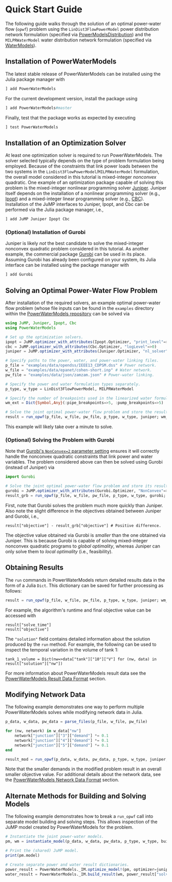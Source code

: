 # Quick Start Guide
The following guide walks through the solution of an optimal power-water flow (`opwf`) problem using the `LinDist3FlowPowerModel` power distribution network formulation (specified via [PowerModelsDistribution](https://github.com/lanl-ansi/PowerModelsDistribution.jl)) and the `MILPRWaterModel` water distribution network formulation (specified via [WaterModels](https://github.com/lanl-ansi/WaterModels.jl)).

## Installation of PowerWaterModels
The latest stable release of PowerWaterModels can be installed using the Julia package manager with
```julia
] add PowerWaterModels
```

For the current development version, install the package using
```julia
] add PowerWaterModels#master
```

Finally, test that the package works as expected by executing
```julia
] test PowerWaterModels
```

## Installation of an Optimization Solver
At least one optimization solver is required to run PowerWaterModels.
The solver selected typically depends on the type of problem formulation being employed.
Because of the constraints that link power loads between the two systems in the `LinDist3FlowPowerModel`/`MILPRWaterModel` formulation, the overall model considered in this tutorial is mixed-integer _nonconvex_ quadratic.
One example of an optimization package capable of solving this problem is the mixed-integer nonlinear programming solver [Juniper](https://github.com/lanl-ansi/Juniper.jl).
Juniper itself depends on the installation of a nonlinear programming solver (e.g., [Ipopt](https://github.com/jump-dev/Ipopt.jl)) and a mixed-integer linear programming solver (e.g., [CBC](https://github.com/jump-dev/Cbc.jl)).
Installation of the JuMP interfaces to Juniper, Ipopt, and Cbc can be performed via the Julia package manager, i.e.,

```julia
] add JuMP Juniper Ipopt Cbc
```

### (Optional) Installation of Gurobi
Juniper is likely _not_ the best candidate to solve the mixed-integer nonconvex quadratic problem considered in this tutorial.
As another example, the commercial package [Gurobi](https://github.com/jump-dev/Gurobi.jl) can be used in its place.
Assuming Gurobi has already been configured on your system, its Julia interface can be installed using the package manager with

```julia
] add Gurobi
```

## Solving an Optimal Power-Water Flow Problem
After installation of the required solvers, an example optimal power-water flow problem (whose file inputs can be found in the `examples` directory within the [PowerWaterModels repository](https://github.com/lanl-ansi/PowerWaterModels.jl) can be solved via

```julia
using JuMP, Juniper, Ipopt, Cbc
using PowerWaterModels

# Set up the optimization solvers.
ipopt = JuMP.optimizer_with_attributes(Ipopt.Optimizer, "print_level"=>0, "sb"=>"yes")
cbc = JuMP.optimizer_with_attributes(Cbc.Optimizer, "logLevel"=>0)
juniper = JuMP.optimizer_with_attributes(Juniper.Optimizer, "nl_solver"=>ipopt, "mip_solver"=>cbc)

# Specify paths to the power, water, and power-water linking files.
p_file = "examples/data/opendss/IEEE13_CDPSM.dss" # Power network.
w_file = "examples/data/epanet/cohen-short.inp" # Water network.
pw_file = "examples/data/json/zamzam.json" # Power-water linking.

# Specify the power and water formulation types separately.
p_type, w_type = LinDist3FlowPowerModel, MILPRWaterModel

# Specify the number of breakpoints used in the linearized water formulation.
wm_ext = Dict{Symbol,Any}(:pipe_breakpoints=>5, :pump_breakpoints=>5)

# Solve the joint optimal power-water flow problem and store the result.
result = run_opwf(p_file, w_file, pw_file, p_type, w_type, juniper; wm_ext=wm_ext)
```

This example will likely take over a minute to solve.

### (Optional) Solving the Problem with Gurobi
Note that [Gurobi's `NonConvex=2` parameter setting](https://www.gurobi.com/documentation/9.0/refman/nonconvex.html) ensures it will correctly handle the nonconvex quadratic constraints that link power and water variables.
The problem considered above can then be solved using Gurobi (instead of Juniper) via

```julia
import Gurobi

# Solve the joint optimal power-water flow problem and store its result.
gurobi = JuMP.optimizer_with_attributes(Gurobi.Optimizer, "NonConvex"=>2)
result_grb = run_opwf(p_file, w_file, pw_file, p_type, w_type, gurobi; wm_ext=wm_ext)
```

First, note that Gurobi solves the problem much more quickly than Juniper.
Also note the slight difference in the objectives obtained between Juniper and Gurobi, i.e.,
```
result["objective"] - result_grb["objective"] # Positive difference.
```

The objective value obtained via Gurobi is _smaller_ than the one obtained via Juniper.
This is because Gurobi is capable of solving mixed-integer nonconvex quadratic programs to _global optimality_, whereas Juniper can only solve them to _local optimality_ (i.e., feasibility).

## Obtaining Results
The `run` commands in PowerWaterModels return detailed results data in the form of a Julia `Dict`.
This dictionary can be saved for further processing as follows:
```julia
result = run_opwf(p_file, w_file, pw_file, p_type, w_type, juniper; wm_ext=wm_ext)
```

For example, the algorithm's runtime and final objective value can be accessed with
```
result["solve_time"]
result["objective"]
```

The `"solution"` field contains detailed information about the solution produced by the `run` method.
For example, the following can be used to inspect the temporal variation in the volume of tank 1:
```
tank_1_volume = Dict(nw=>data["tank"]["10"]["V"] for (nw, data) in result["solution"]["nw"])
```

For more information about PowerWaterModels result data see the [PowerWaterModels Result Data Format](@ref) section.

## Modifying Network Data
The following example demonstrates one way to perform multiple PowerWaterModels solves while modifying network data in Julia.
```julia
p_data, w_data, pw_data = parse_files(p_file, w_file, pw_file)

for (nw, network) in w_data["nw"]
    network["junction"]["3"]["demand"] *= 0.1
    network["junction"]["4"]["demand"] *= 0.1
    network["junction"]["5"]["demand"] *= 0.1
end

result_mod = run_opwf(p_data, w_data, pw_data, p_type, w_type, juniper; wm_ext=wm_ext)
```
Note that the smaller demands in the modified problem result in an overall smaller objective value.
For additional details about the network data, see the [PowerWaterModels Network Data Format](@ref) section.

## Alternate Methods for Building and Solving Models
The following example demonstrates how to break a `run_opwf` call into separate model building and solving steps.
This allows inspection of the JuMP model created by PowerWaterModels for the problem.
```julia
# Instantiate the joint power-water models.
pm, wm = instantiate_model(p_data, w_data, pw_data, p_type, w_type, build_opwf; wm_ext=wm_ext)

# Print the (shared) JuMP model.
print(pm.model)

# Create separate power and water result dictionaries.
power_result = PowerWaterModels._IM.optimize_model!(pm, optimizer=juniper)
water_result = PowerWaterModels._IM.build_result(wm, power_result["solve_time"])
```
